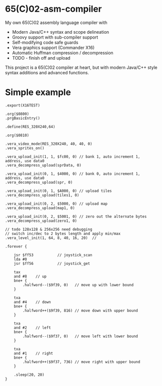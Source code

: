# 65(C)02-asm-compiler
My own 65(C)02 assembly language compiler with

* Modern Java/C++ syntax and scope delineation
* Groovy support with sub-compiler support
* Self-modifying code safe guards
* Vera graphics support (Commander X16)
* Automatic Huffman compression / decompression
* TODO - finish off and upload

This project is a 65(C)02 compiler at heart, but with modern Java/C++ style syntax additions and advanced functions.

# Simple example

```
.export(X16TEST)

.org($0800)
.prgBasicEntry()

.define(RES_320X240,64)

.org($0810)

.vera_video_mode(RES_320X240, 40, 40, 0)
.vera_sprites_on()

.vera_upload_init(1, 1, $fc00, 0) // bank 1, auto increment 1, address, use data0
.vera_decompress_upload(sprData, 0)

.vera_upload_init(0, 1, $4000, 0) // bank 0, auto increment 1, address, use data0
.vera_decompress_upload(spr, 0)

.vera_upload_init(0, 1, $A000, 0) // upload tiles
.vera_decompress_upload(tiles1, 0)

.vera_upload_init(0, 2, $5000, 0) // upload map
.vera_decompress_upload(map1, 0)

.vera_upload_init(0, 2, $5001, 0) // zero out the alternate bytes
.vera_decompress_upload(zero1, 0)

// todo 128x128 & 256x256 need debugging
// switch inc/dec to 2 bytes length and apply min/max
.vera_level_init(1, 64, 8, 40, 16, 20)	//

.forever {

	jsr $ff53 			// joystick_scan
	lda #0
	jsr $ff56 			// joystick_get
	
	tax
	and #8	  // up
	bne+ {
		.halfword--($9f39, 0)	// move up with lower bound
	}

	txa
	and #4	  // down
	bne+ {
		.halfword++($9f39, 816)	// move down with upper bound
	}

	txa
	and #2	  // left
	bne+ {
		.halfword--($9f37, 0)	// move left with lower bound
	}
	
	txa
	and #1	  // right
	bne+ {
		.halfword++($9f37, 736)	// move right with upper bound
	}
	
	.sleep(20, 20)
}
```


